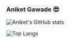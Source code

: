 ### Aniket Gawade 😎

![Aniket's GitHub stats](https://github-readme-stats.vercel.app/api?username=aniketgawade&show_icons=true&theme=dracula&count_private=true&hide=stars,issues,prs,contribs)

![Top Langs](http://github-profile-summary-cards.vercel.app/api/cards/repos-per-language?username=aniketgawade&theme=dracula&count_private=true)

